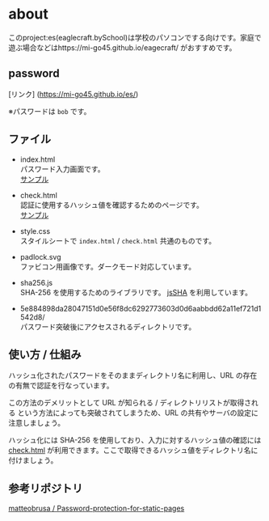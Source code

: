 # about
このproject:es(eaglecraft.bySchool)は学校のパソコンでする向けです。家庭で遊ぶ場合などはhttps://mi-go45.github.io/eagecraft/
がおすすめです。

## password
[リンク] (https://mi-go45.github.io/es/)

※パスワードは `bob` です。

## ファイル
- index.html  
パスワード入力画面です。  
[サンプル](https://higurashi-takuto.github.io/password/)

- check.html  
認証に使用するハッシュ値を確認するためのページです。  
[サンプル](https://higurashi-takuto.github.io/password/check.html)

- style.css  
スタイルシートで `index.html` / `check.html` 共通のものです。

- padlock.svg  
ファビコン用画像です。ダークモード対応しています。

- sha256.js  
SHA-256 を使用するためのライブラリです。
[jsSHA](https://github.com/Caligatio/jsSHA) を利用しています。

- 5e884898da28047151d0e56f8dc6292773603d0d6aabbdd62a11ef721d1542d8/  
パスワード突破後にアクセスされるディレクトリです。

## 使い方 / 仕組み
ハッシュ化されたパスワードをそのままディレクトリ名に利用し、URL の存在の有無で認証を行なっています。

この方法のデメリットとして URL が知られる / ディレクトリリストが取得される という方法によっても突破されてしまうため、URL の共有やサーバの設定に注意しましょう。

ハッシュ化には SHA-256 を使用しており、入力に対するハッシュ値の確認には [check.html](https://higurashi-takuto.github.io/password/check.html) が利用できます。ここで取得できるハッシュ値をディレクトリ名に付けましょう。

## 参考リポジトリ
[matteobrusa / Password-protection-for-static-pages](https://github.com/matteobrusa/Password-protection-for-static-pages)
